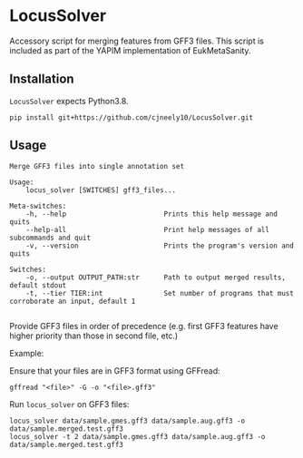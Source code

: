 # LocusSolver

Accessory script for merging features from GFF3 files. This script is included as part of the YAPIM implementation of EukMetaSanity.

## Installation

`LocusSolver` expects Python3.8.

```shell
pip install git+https://github.com/cjneely10/LocusSolver.git
```

## Usage

```shell
Merge GFF3 files into single annotation set

Usage:
    locus_solver [SWITCHES] gff3_files...

Meta-switches:
    -h, --help                        Prints this help message and quits
    --help-all                        Print help messages of all subcommands and quit
    -v, --version                     Prints the program's version and quits

Switches:
    -o, --output OUTPUT_PATH:str      Path to output merged results, default stdout
    -t, --tier TIER:int               Set number of programs that must corroborate an input, default 1


```

Provide GFF3 files in order of precedence (e.g. first GFF3 features have higher priority than those in second file, etc.)

Example:

Ensure that your files are in GFF3 format using GFFread:

```shell
gffread "<file>" -G -o "<file>.gff3"
```

Run `locus_solver` on GFF3 files:

```shell
locus_solver data/sample.gmes.gff3 data/sample.aug.gff3 -o data/sample.merged.test.gff3
locus_solver -t 2 data/sample.gmes.gff3 data/sample.aug.gff3 -o data/sample.merged.test.gff3
```